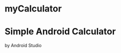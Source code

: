 # myCalculator

# Simple Android Calculator
by Android Studio

[]("http://1.bp.blogspot.com/-UGrENgc-ec8/VIJsFPD19aI/AAAAAAAABBk/ICFczO1O6mU/s1000/studio-logo.png")
